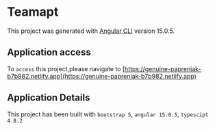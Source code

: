 # Teamapt

This project was generated with [Angular CLI](https://github.com/angular/angular-cli) version 15.0.5.

## Application access

To `access` this project,please navigate to [https://genuine-paprenjak-b7b982.netlify.app](https://genuine-paprenjak-b7b982.netlify.app)

## Application Details

This project has been built with `bootstrap 5`, `angular 15.0.5`, `typescipt 4.8.2`


